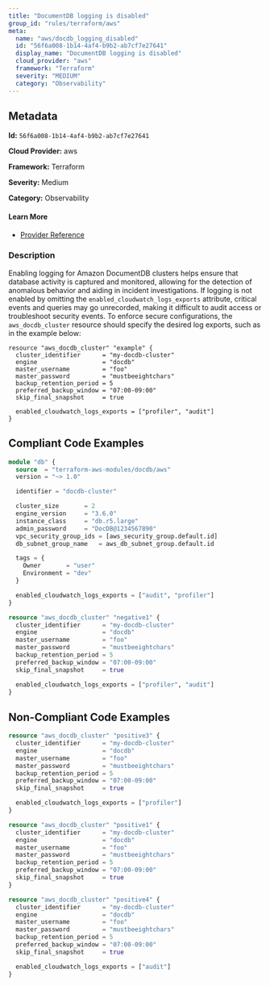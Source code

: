 ```yaml
---
title: "DocumentDB logging is disabled"
group_id: "rules/terraform/aws"
meta:
  name: "aws/docdb_logging_disabled"
  id: "56f6a008-1b14-4af4-b9b2-ab7cf7e27641"
  display_name: "DocumentDB logging is disabled"
  cloud_provider: "aws"
  framework: "Terraform"
  severity: "MEDIUM"
  category: "Observability"
---
```

## Metadata

**Id:** `56f6a008-1b14-4af4-b9b2-ab7cf7e27641`

**Cloud Provider:** aws

**Framework:** Terraform

**Severity:** Medium

**Category:** Observability

#### Learn More

 - [Provider Reference](https://registry.terraform.io/providers/hashicorp/aws/latest/docs/resources/docdb_cluster#enabled_cloudwatch_logs_exports)

### Description

 Enabling logging for Amazon DocumentDB clusters helps ensure that database activity is captured and monitored, allowing for the detection of anomalous behavior and aiding in incident investigations. If logging is not enabled by omitting the `enabled_cloudwatch_logs_exports` attribute, critical events and queries may go unrecorded, making it difficult to audit access or troubleshoot security events. To enforce secure configurations, the `aws_docdb_cluster` resource should specify the desired log exports, such as in the example below:

```
resource "aws_docdb_cluster" "example" {
  cluster_identifier      = "my-docdb-cluster"
  engine                  = "docdb"
  master_username         = "foo"
  master_password         = "mustbeeightchars"
  backup_retention_period = 5
  preferred_backup_window = "07:00-09:00"
  skip_final_snapshot     = true

  enabled_cloudwatch_logs_exports = ["profiler", "audit"]
}
```


## Compliant Code Examples
```terraform
module "db" {
  source  = "terraform-aws-modules/docdb/aws"
  version = "~> 1.0"

  identifier = "docdb-cluster"

  cluster_size       = 2
  engine_version     = "3.6.0"
  instance_class     = "db.r5.large"
  admin_password     = "DocDB@1234567890"
  vpc_security_group_ids = [aws_security_group.default.id]
  db_subnet_group_name   = aws_db_subnet_group.default.id

  tags = {
    Owner       = "user"
    Environment = "dev"
  }

  enabled_cloudwatch_logs_exports = ["audit", "profiler"]
}
```

```terraform
resource "aws_docdb_cluster" "negative1" {
  cluster_identifier      = "my-docdb-cluster"
  engine                  = "docdb"
  master_username         = "foo"
  master_password         = "mustbeeightchars"
  backup_retention_period = 5
  preferred_backup_window = "07:00-09:00"
  skip_final_snapshot     = true

  enabled_cloudwatch_logs_exports = ["profiler", "audit"]
}

```
## Non-Compliant Code Examples
```terraform
resource "aws_docdb_cluster" "positive3" {
  cluster_identifier      = "my-docdb-cluster"
  engine                  = "docdb"
  master_username         = "foo"
  master_password         = "mustbeeightchars"
  backup_retention_period = 5
  preferred_backup_window = "07:00-09:00"
  skip_final_snapshot     = true

  enabled_cloudwatch_logs_exports = ["profiler"]
}

```

```terraform
resource "aws_docdb_cluster" "positive1" {
  cluster_identifier      = "my-docdb-cluster"
  engine                  = "docdb"
  master_username         = "foo"
  master_password         = "mustbeeightchars"
  backup_retention_period = 5
  preferred_backup_window = "07:00-09:00"
  skip_final_snapshot     = true
}

```

```terraform
resource "aws_docdb_cluster" "positive4" {
  cluster_identifier      = "my-docdb-cluster"
  engine                  = "docdb"
  master_username         = "foo"
  master_password         = "mustbeeightchars"
  backup_retention_period = 5
  preferred_backup_window = "07:00-09:00"
  skip_final_snapshot     = true

  enabled_cloudwatch_logs_exports = ["audit"]
}

```